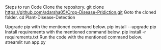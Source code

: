 Steps to run Code
Clone the repository.
git clone https://github.com/adarsha05/Crop-Disease-Pridiction.git
Goto the cloned folder.
cd Plant-Disease-Detection

Upgrade pip with the mentioned command below.
pip install --upgrade pip
Install requirements with the mentioned command below.
pip install -r requirements.txt
Run the code with the mentioned command below.
streamlit run app.py
